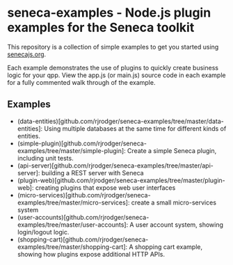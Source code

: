 # seneca-examples - Node.js plugin examples for the Seneca toolkit

This repository is a collection of simple examples to get you started
using [senecajs.org](http://senecajs.org).

Each example demonstrates the use of plugins to quickly create
business logic for your qpp. View the app.js (or main.js) source code in each
example for a fully commented walk through of the example.

## Examples

   * (data-entities)[github.com/rjrodger/seneca-examples/tree/master/data-entities]: Using multiple databases at the same time for different kinds of entities.
   * (simple-plugin)[github.com/rjrodger/seneca-examples/tree/master/simple-plugin]: Create a simple Seneca plugin, including unit tests.
   * (api-server)[github.com/rjrodger/seneca-examples/tree/master/api-server]: building a REST server with Seneca
   * (plugin-web)[github.com/rjrodger/seneca-examples/tree/master/plugin-web]: creating plugins that expose web user interfaces
   * (micro-services)[github.com/rjrodger/seneca-examples/tree/master/micro-services]: create a small micro-services system
   * (user-accounts)[github.com/rjrodger/seneca-examples/tree/master/user-accounts]: A user account system, showing login/logout logic.
   * (shopping-cart)[github.com/rjrodger/seneca-examples/tree/master/shopping-cart]: A shopping cart example, showing how plugins expose additional HTTP APIs.



